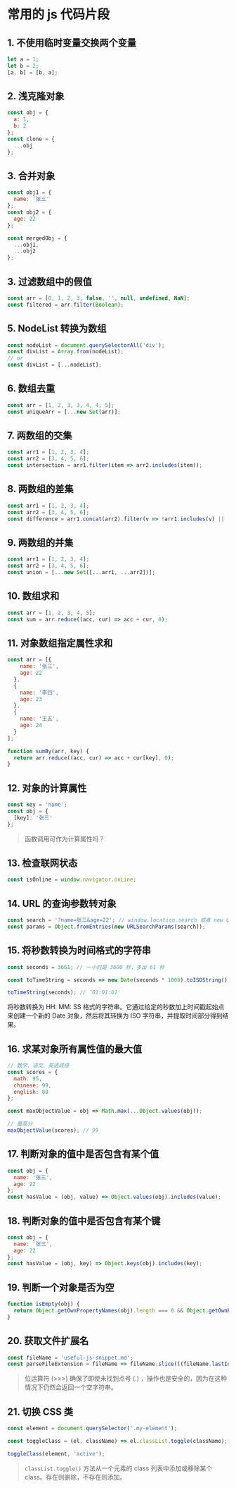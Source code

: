 # 常用的 js 代码片段

## 1. 不使用临时变量交换两个变量

```js
let a = 1;
let b = 2;
[a, b] = [b, a];
```

## 2. 浅克隆对象

```js
const obj = {
  a: 1,
  b: 2
};
const clone = {
  ...obj
};
```

## 3. 合并对象

```js
const obj1 = {
  name: '张三'
};
const obj2 = {
  age: 22
};

const mergedObj = {
  ...obj1,
  ...obj2
};
```

## 3. 过滤数组中的假值

```js
const arr = [0, 1, 2, 3, false, '', null, undefined, NaN];
const filtered = arr.filter(Boolean);
```

## 5. NodeList 转换为数组

```js
const nodeList = document.querySelectorAll('div');
const divList = Array.from(nodeList);
// or
const divList = [...nodeList];
```

## 6. 数组去重

```js
const arr = [1, 2, 3, 3, 4, 4, 5];
const uniqueArr = [...new Set(arr)];
```

## 7. 两数组的交集

```js
const arr1 = [1, 2, 3, 4];
const arr2 = [3, 4, 5, 6];
const intersection = arr1.filter(item => arr2.includes(item));
```

## 8. 两数组的差集

```js
const arr1 = [1, 2, 3, 4];
const arr2 = [3, 4, 5, 6];
const difference = arr1.concat(arr2).filter(v => !arr1.includes(v) || !arr2.includes(v));
```

## 9. 两数组的并集

```js
const arr1 = [1, 2, 3, 4];
const arr2 = [3, 4, 5, 6];
const union = [...new Set([...arr1, ...arr2])];
```

## 10. 数组求和

```js
const arr = [1, 2, 3, 4, 5];
const sum = arr.reduce((acc, cur) => acc + cur, 0);
```

## 11. 对象数组指定属性求和

```js
const arr = [{
    name: '张三',
    age: 22
  },
  {
    name: '李四',
    age: 23
  },
  {
    name: '王五',
    age: 24
  }
];

function sumBy(arr, key) {
  return arr.reduce((acc, cur) => acc + cur[key], 0);
}
```

## 12. 对象的计算属性

```js
const key = 'name';
const obj = {
  [key]: '张三'
};
```

> 函数调用可作为计算属性吗？

## 13. 检查联网状态

```js
const isOnline = window.navigator.onLine;
```

## 14. URL 的查询参数转对象

```js
const search = '?name=张三&age=22'; // window.location.search 或者 new URL(url).search
const params = Object.fromEntries(new URLSearchParams(search));
```

## 15. 将秒数转换为时间格式的字符串

```js
const seconds = 3661; // 一小时是 3600 秒，多出 61 秒

const toTimeString = seconds => new Date(seconds * 1000).toISOString().substr(11, 8);

toTimeString(seconds); // '01:01:01'
```

将秒数转换为 HH: MM: SS 格式的字符串。它通过给定的秒数加上时间戳起始点来创建一个新的 Date 对象，然后将其转换为 ISO 字符串，并提取时间部分得到结果。

## 16. 求某对象所有属性值的最大值

```js
// 数学、语文、英语成绩
const scores = {
  math: 95,
  chinese: 99,
  english: 88
};

const maxObjectValue = obj => Math.max(...Object.values(obj));

// 最高分
maxObjectValue(scores); // 99
```

## 17. 判断对象的值中是否包含有某个值

```js
const obj = {
  name: '张三',
  age: 22
};
const hasValue = (obj, value) => Object.values(obj).includes(value);
```

## 18. 判断对象的值中是否包含有某个键

```js
const obj = {
  name: '张三',
  age: 22
};
const hasValue = (obj, key) => Object.keys(obj).includes(key);
```

## 19. 判断一个对象是否为空

```js
function isEmpty(obj) {
  return Object.getOwnPropertyNames(obj).length === 0 && Object.getOwnPropertySymbols(obj).length === 0;
}
```

## 20. 获取文件扩展名

```js
const fileName = 'useful-js-snippet.md';
const parseFileExtension = fileName => fileName.slice(((fileName.lastIndexOf('.') - 1) >>> 0) + 2);
```

> 位运算符 (>>>) 确保了即使未找到点号 (.) ，操作也是安全的，因为在这种情况下仍然会返回一个空字符串。

## 21. 切换 CSS 类

```js
const element = document.querySelector('.my-element');

const toggleClass = (el, className) => el.classList.toggle(className);

toggleClass(element, 'active');
```

> `classList.toggle()` 方法从一个元素的 class 列表中添加或移除某个 class。存在则删除，不存在则添加。
